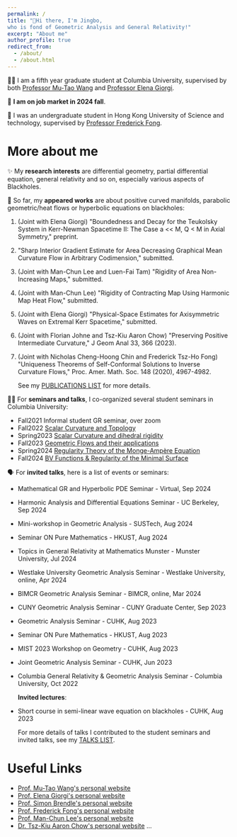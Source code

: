 ```yaml
---
permalink: /
title: "👋Hi there, I'm Jingbo, 
who is fond of Geometric Analysis and General Relativity!"
excerpt: "About me" 
author_profile: true
redirect_from: 
  - /about/
  - /about.html
---
```


🧑‍🎓 I am a fifth year graduate student at Columbia University, supervised by both [Professor Mu-Tao Wang](http://www.math.columbia.edu/~mtwang/) and [Professor Elena Giorgi](http://www.math.columbia.edu/~egiorgi/). 

🙋 __I am on job market in 2024 fall__.
    
🏫 I was an undergraduate student in Hong Kong University of Science and technology, supervised by [Professor Frederick Fong](https://frederickfong.me).


# More about me


✨ My __research interests__ are differential geometry, partial differential equation, general relativity and so on, especially various aspects of Blackholes.

📃 So far, my __appeared works__ are about positive curved manifolds, parabolic geometric/heat flows or hyperbolic equations on blackholes:

   1. (Joint with Elena Giorgi) "Boundedness and Decay for the Teukolsky System in Kerr-Newman Spacetime II: The Case a << M, Q < M in Axial Symmetry," preprint.
   2. "Sharp Interior Gradient Estimate for Area Decreasing Graphical Mean Curvature Flow in Arbitrary Codimension," submitted.
   3. (Joint with Man-Chun Lee and Luen-Fai Tam) "Rigidity of Area Non-Increasing Maps," submitted.
   4. (Joint with Man-Chun Lee) "Rigidity of Contracting Map Using Harmonic Map Heat Flow," submitted.
   5. (Joint with Elena Giorgi) "Physical-Space Estimates for Axisymmetric Waves on Extremal Kerr Spacetime," submitted.
   6. (Joint with Florian Johne and Tsz-Kiu Aaron Chow) "Preserving Positive Intermediate Curvature," J Geom Anal 33, 366 (2023).
   7. (Joint with Nicholas Cheng-Hoong Chin and Frederick Tsz-Ho Fong) "Uniqueness Theorems of Self-Conformal Solutions to Inverse Curvature Flows," Proc. Amer. Math. Soc. 148 (2020), 4967-4982.
   
   
      See my [PUBLICATIONS LIST](https://jingbowanmath.github.io/publications/) for more details.

🧑‍🏫 For __seminars and talks__, I co-organized several student seminars in Columbia University: 

- Fall2021   Informal student GR seminar, over zoom
- Fall2022   [Scalar Curvature and Topology](https://math.columbia.edu/~axu/seminars/scalar-curvature-seminar-post/)
- Spring2023 [Scalar Curvature and dihedral rigidity](http://math.columbia.edu/~ypharry/seminar/dihedral-rigidity.html)
- Fall2023   [Geometric Flows and their applications](http://math.columbia.edu/~ypharry/seminar/mcf)
- Spring2024 [Regularity Theory of the Monge-Ampère Equation](https://www.math.columbia.edu/~ypharry/seminar/ma)
- Fall2024   [BV Functions & Regularity of the Minimal Surface](https://www.math.columbia.edu/~jingbowan/StudentPDEfall2024)

🗣️ For __invited talks__, here is a list of events or seminars:

- Mathematical GR and Hyperbolic PDE Seminar - Virtual, Sep 2024
- Harmonic Analysis and Differential Equations Seminar - UC Berkeley, Sep 2024
- Mini-workshop in Geometric Analysis - SUSTech, Aug 2024
- Seminar ON Pure Mathematics - HKUST, Aug 2024
- Topics in General Relativity at Mathematics Munster - Munster University, Jul 2024
- Westlake University Geometric Analysis Seminar - Westlake University, online, Apr 2024
- BIMCR Geometric Analysis Seminar - BIMCR, online, Mar 2024
- CUNY Geometric Analysis Seminar - CUNY Graduate Center, Sep 2023
- Geometric Analysis Seminar - CUHK, Aug 2023
- Seminar ON Pure Mathematics - HKUST, Aug 2023
- MIST 2023 Workshop on Geometry - CUHK, Aug 2023
- Joint Geometric Analysis Seminar - CUHK, Jun 2023
- Columbia General Relativity & Geometric Analysis Seminar - Columbia University, Oct 2022

   __Invited lectures__:
- Short course in semi-linear wave equation on blackholes - CUHK, Aug 2023
   
  For more details of talks I contributed to the student seminars and invited talks, see my [TALKS LIST](https://jingbowanmath.github.io/talks/).


# Useful Links

  * [Prof. Mu-Tao Wang's personal website](http://www.math.columbia.edu/~mtwang/)
  * [Prof. Elena Giorgi's personal website](http://www.math.columbia.edu/~egiorgi/)
  * [Prof. Simon Brendle's personal website](http://www.columbia.edu/~sab2280/main.html)
  * [Prof. Frederick Fong's personal website](https://frederickfong.me)
  * [Prof. Man-Chun Lee's personal website](https://sites.google.com/view/mcleemath/home?pli=1&authuser=1)
  * [Dr. Tsz-Kiu Aaron Chow's personal website](https://math.columbia.edu/~achow/)
  ...
